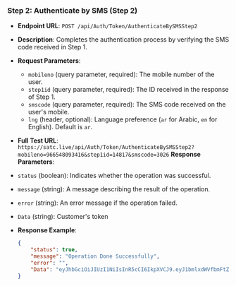 ### Step 2: Authenticate by SMS (Step 2)

- **Endpoint URL**: `POST /api/Auth/Token/AuthenticateBySMSStep2`

- **Description**: Completes the authentication process by verifying the SMS code received in Step 1.
- **Request Parameters**:
  - `mobileno` (query parameter, required): The mobile number of the user.
  - `step1id` (query parameter, required): The ID received in the response of Step 1.
  - `smscode` (query parameter, required): The SMS code received on the user's mobile.
  - `lng` (header, optional): Language preference (`ar` for Arabic, `en` for English). Default is `ar`.
- **Full Test URL**: `https://satc.live/api/Auth/Token/AuthenticateBySMSStep2?mobileno=966548093416&step1id=14817&smscode=3026`
**Response Parameters**:
- `status` (boolean): Indicates whether the operation was successful.
- `message` (string): A message describing the result of the operation.
- `error` (string): An error message if the operation failed.
- `Data` (string): Customer's token

- **Response Example**:
    ```json
    {
        "status": true,
        "message": "Operation Done Successfully",
        "error": "",
        "Data": "eyJhbGciOiJIUzI1NiIsInR5cCI6IkpXVCJ9.eyJ1bmlxdWVfbmFtZSI6IjU0ODA5MzQxNiIsInJvbGUiOiJDdXN0b21lcnMiLCJBZ2VuY3lfSUQiOiIxMDM2OCIsIlVzZXJJZCI6IjIxMzUzIiwibmJmIjoxNzE4MDM3NTY2LCJleHAiOjE3MTgwNDQ3NjYsImlhdCI6MTcxODAzNzU2NiwiaXNzIjoiaHR0cHM6Ly9zYXlhcmF0ZWNoLmNvbS8iLCJhdWQiOiJodHRwczovL3NheWFyYXRlY2guY29tLyJ9.avtv0eTaA4xBYYDzMnMuw2oUGicDvqT08zIu-G6f24E"
    }
    ```
